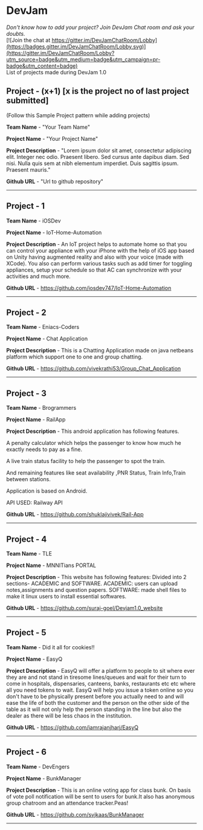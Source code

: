 # DevJam

*Don't know how to add your project? Join DevJam Chat room and ask your doubts.*<br>
[![Join the chat at https://gitter.im/DevJamChatRoom/Lobby](https://badges.gitter.im/DevJamChatRoom/Lobby.svg)](https://gitter.im/DevJamChatRoom/Lobby?utm_source=badge&utm_medium=badge&utm_campaign=pr-badge&utm_content=badge)
<br>
List of projects made during DevJam 1.0

## Project - (x+1) [x is the project no of last project submitted]
(Follow this Sample Project pattern while adding projects) 

**Team Name** - "Your Team Name"

**Project Name** - "Your Project Name"

**Project Description** - "Lorem ipsum dolor sit amet, consectetur adipiscing elit. Integer nec odio. Praesent libero. Sed cursus ante dapibus diam. Sed nisi. Nulla quis sem at nibh elementum imperdiet. Duis sagittis ipsum. Praesent mauris."

**Github URL** - "Url to github repository"
<hr>

## Project - 1

**Team Name** - iOSDev

**Project Name** - IoT-Home-Automation

**Project Description** - An IoT project helps to automate home so that you can control your appliance with your iPhone with the help of iOS app based on Unity having augmented reality and also with your voice (made with XCode). You also can perform various tasks such as add timer for toggling appliances, setup your schedule so that AC can synchronize with your activities and much more.

**Github URL** - https://github.com/iosdev747/IoT-Home-Automation
<hr>

## Project - 2

**Team Name** - Eniacs-Coders

**Project Name** - Chat Application

**Project Description** - This is a Chatting Application made on java netbeans platform which support one to one and group chatting.

**Github URL** -  https://github.com/vivekrathi53/Group_Chat_Application
<hr>

## Project - 3

**Team Name** - Brogrammers

**Project Name** - RailApp

**Project Description** - This android application has following features.

A penalty calculator which helps the passenger to know how much he exactly needs to pay as a fine.

A live train status facility to help the passenger to spot the train.

And remaining features like seat availability ,PNR Status, Train Info,Train between stations.

Application is based on Android.

API USED: Railway API

**Github URL** -  https://github.com/shuklajivivek/Rail-App
<hr>

## Project - 4

**Team Name** - TLE

**Project Name** - MNNITians PORTAL

**Project Description** - This website has following features:
Divided into 2 sections- ACADEMIC and SOFTWARE.
ACADEMIC: users can upload notes,assignments and question papers.
SOFTWARE: made shell files to make it linux users to install essential softwares.


**Github URL** -  https://github.com/suraj-goel/Devjam1.0_website
<hr>

## Project - 5

**Team Name** - Did it all for cookies!!

**Project Name** - EasyQ

**Project Description** - EasyQ will offer a platform to people to sit where ever they are and not stand in tiresome lines/queues and wait for their turn to come in hospitals, dispensaries, canteens, banks, restaurants etc etc where all you need tokens to wait. EasyQ will help you issue a token online so you don't have to be physically present before you actually need to and will ease the life of both the customer and the person on the other side of the table as it will not only help the person standing in the line but also the dealer as there will be less chaos in the institution.

**Github URL** - https://github.com/iamrajanjharj/EasyQ
<hr>

## Project - 6

**Team Name** - DevEngers

**Project Name** - BunkManager

**Project Description** - This is an online voting app for class bunk. On basis of vote poll notification will be sent to users for bunk.It also has anonymous group chatroom and an attendance tracker.Peas!

**Github URL** - https://github.com/svjkaas/BunkManager
<hr>
